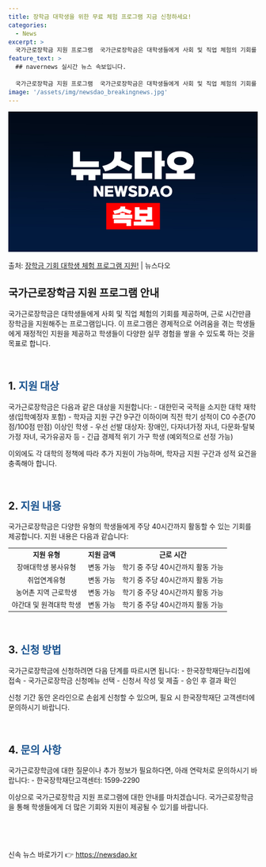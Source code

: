 ```yaml
---
title: 장학금 대학생을 위한 무료 체험 프로그램 지금 신청하세요!
categories:
  - News
excerpt: >
  국가근로장학금 지원 프로그램  국가근로장학금은 대학생들에게 사회 및 직업 체험의 기회를 제공하며, 근로 시간…
feature_text: >
  ## navernews 실시간 뉴스 속보입니다.

  국가근로장학금 지원 프로그램  국가근로장학금은 대학생들에게 사회 및 직업 체험의 기회를 제공하며, 근로 시간…
image: '/assets/img/newsdao_breakingnews.jpg'
---
```


![뉴스다오 속보](/assets/img/newsdao_breakingnews.jpg)

<p>출처: <a href="https://newsdao.kr/4626" rel="dofollow">장학금 기회 대학생 체험 프로그램 지원!</a> | 뉴스다오</p>

<h2 data-ke-size="size26">국가근로장학금 지원 프로그램 안내</h2>
국가근로장학금은 대학생들에게 사회 및 직업 체험의 기회를 제공하며, 근로 시간만큼 장학금을 지원해주는 프로그램입니다. 이 프로그램은 경제적으로 어려움을 겪는 학생들에게 재정적인 지원을 제공하고 학생들이 다양한 실무 경험을 쌓을 수 있도록 하는 것을 목표로 합니다.

<p data-ke-size="size16">&nbsp;</p>

<h2 data-ke-size="size24">1. <span style="color: #1a5490;">지원 대상</span></h2>
국가근로장학금은 다음과 같은 대상을 지원합니다:
- 대한민국 국적을 소지한 대학 재학생(입학예정자 포함)
- 학자금 지원 구간 9구간 이하이며 직전 학기 성적이 C0 수준(70점/100점 만점) 이상인 학생
- 우선 선발 대상자: 장애인, 다자녀가정 자녀, 다문화·탈북가정 자녀, 국가유공자 등
- 긴급 경제적 위기 가구 학생 (예외적으로 선정 가능)

이외에도 각 대학의 정책에 따라 추가 지원이 가능하며, 학자금 지원 구간과 성적 요건을 충족해아 합니다.

<p data-ke-size="size16">&nbsp;</p>

<h2 data-ke-size="size24">2. <span style="color: #1a5490;">지원 내용</span></h2>
국가근로장학금은 다양한 유형의 학생들에게 주당 40시간까지 활동할 수 있는 기회를 제공합니다. 지원 내용은 다음과 같습니다:
<table>
<tbody>
<tr>
<td style="text-align: center; height: 17px;"><b>지원 유형</b></td>
<td style="text-align: center; height: 17px;"><b>지원 금액</b></td>
<td style="text-align: center; height: 17px;"><b>근로 시간</b></td>
</tr>
<tr>
<td style="text-align: center; height: 17px;">장애대학생 봉사유형</td>
<td style="text-align: center; height: 17px;">변동 가능</td>
<td style="text-align: center; height: 17px;">학기 중 주당 40시간까지 활동 가능</td>
</tr>
<tr>
<td style="text-align: center; height: 17px;">취업연계유형</td>
<td style="text-align: center; height: 17px;">변동 가능</td>
<td style="text-align: center; height: 17px;">학기 중 주당 40시간까지 활동 가능</td>
</tr>
<tr>
<td style="text-align: center; height: 17px;">농어촌 지역 근로학생</td>
<td style="text-align: center; height: 17px;">변동 가능</td>
<td style="text-align: center; height: 17px;">학기 중 주당 40시간까지 활동 가능</td>
</tr>
<tr>
<td style="text-align: center; height: 17px;">야간대 및 원격대학 학생</td>
<td style="text-align: center; height: 17px;">변동 가능</td>
<td style="text-align: center; height: 17px;">학기 중 주당 40시간까지 활동 가능</td>
</tr>
</tbody>
</table>

<p data-ke-size="size16">&nbsp;</p>

<h2 data-ke-size="size24">3. <span style="color: #1a5490;">신청 방법</span></h2>
국가근로장학금에 신청하려면 다음 단계를 따르시면 됩니다:
- 한국장학재단누리집에 접속
- 국가근로장학금 신청메뉴 선택
- 신청서 작성 및 제출
- 승인 후 결과 확인

신청 기간 동안 온라인으로 손쉽게 신청할 수 있으며, 필요 시 한국장학재단 고객센터에 문의하시기 바랍니다.

<p data-ke-size="size16">&nbsp;</p>

<h2 data-ke-size="size24">4. <span style="color: #1a5490;">문의 사항</span></h2>
국가근로장학금에 대한 질문이나 추가 정보가 필요하다면, 아래 연락처로 문의하시기 바랍니다:
- 한국장학재단고객센터: 1599-2290

이상으로 국가근로장학금 지원 프로그램에 대한 안내를 마치겠습니다. 국가근로장학금을 통해 학생들에게 더 많은 기회와 지원이 제공될 수 있기를 바랍니다.

<p data-ke-size="size16">&nbsp;</p>
<p data-ke-size="size16">&nbsp;</p> 

신속 뉴스 바로가기 👉 <a href="https://newsdao.kr" rel="dofollow">https://newsdao.kr</a>


